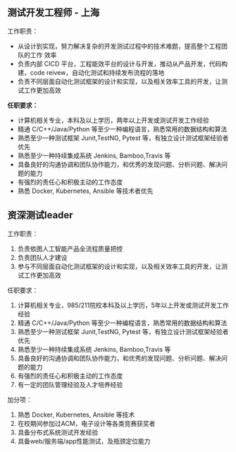 ## 测试开发工程师 - 上海

工作职责：

- 从设计到实现，努力解决复杂的开发测试过程中的技术难题，提高整个工程团队的工作 效率
- 负责内部 CICD 平台，工程能效平台的设计与开发，推动从产品开发，代码构建，code reivew，自动化测试和持续发布流程的落地
- 负责不同层面自动化测试框架的设计和实现，以及相关效率工具的开发，让测试工作更加高效



﻿**任职要求：**

- 计算机相关专业，本科及以上学历，两年以上开发或测试开发工作经验
- 精通 C/C++/Java/Python 等至少一种编程语言，熟悉常用的数据结构和算法
- 熟悉至少一种测试框架 Junit,TestNG, Pytest 等，有独立设计测试框架经验者优先
- 熟悉至少一种持续集成系统 Jenkins, Bamboo,Travis 等
- 具备良好的沟通协调和团队协作能力，和优秀的发现问题、分析问题、解决问题的能力
- 有强烈的责任心和积极主动的工作态度
- 熟悉 Docker, Kubernetes, Ansible 等技术者优先 



## 资深测试leader

工作职责：

1. 负责依图人工智能产品全流程质量把控
2. 负责团队人才建设
3. 参与不同层面自动化测试框架的设计和实现，以及相关效率工具的开发，让测试工作更加高效



任职要求：

1. 计算机相关专业，985/211院校本科及以上学历，5年以上开发或测试开发工作经验
2. 精通 C/C++/Java/Python 等至少一种编程语言，熟悉常用的数据结构和算法
3. 熟悉至少一种测试框架 Junit,TestNG, Pytest 等，有独立设计测试框架经验者优先
4. 熟悉至少一种持续集成系统 Jenkins, Bamboo,Travis 等
5. 具备良好的沟通协调和团队协作能力，和优秀的发现问题、分析问题、解决问题的能力
6. 有强烈的责任心和积极主动的工作态度
7. 有一定的团队管理经验及人才培养经验

加分项：

1. 熟悉 Docker, Kubernetes, Ansible 等技术
2. 在校期间参加过ACM，电子设计等各类竞赛获奖者
3. 具备分布式系统测试开发经验
4. 具备web/服务端/app性能测试，及瓶颈定位能力